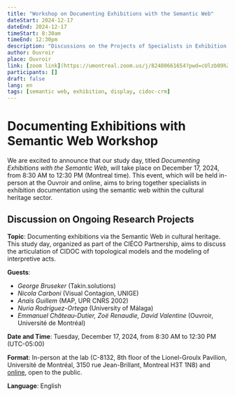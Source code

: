 ```yaml
---
title: "Workshop on Documenting Exhibitions with the Semantic Web"
dateStart: 2024-12-17
dateEnd: 2024-12-17
timeStart: 8:30am
timeEnd: 12:30pm
description: "Discussions on the Projects of Specialists in Exhibition Documentation with the Semantic Web"
author: Ouvroir
place: Ouvroir
link: [zoom link](https://umontreal.zoom.us/j/82480661654?pwd=cUlzb09hZ3lkd2UvcmpPbTdmQkZBQT09)
participants: []
draft: false
lang: en
tags: [semantic web, exhibition, display, cidoc-crm]
---
```


# Documenting Exhibitions with Semantic Web Workshop

We are excited to announce that our study day, titled *Documenting Exhibitions with the Semantic Web*, will take place on December 17, 2024, from 8:30 AM to 12:30 PM (Montreal time). This event, which will be held in-person at the Ouvroir and online, aims to bring together specialists in exhibition documentation using the semantic web within the cultural heritage sector.

## Discussion on Ongoing Research Projects

**Topic**: Documenting exhibitions via the Semantic Web in cultural heritage. This study day, organized as part of the CIÉCO Partnership, aims to discuss the articulation of CIDOC with topological models and the modeling of interpretive acts.

**Guests**:

- *George Bruseker* (Takin.solutions)
- *Nicola Carboni* (Visual Contagion, UNIGE)
- *Anaïs Guillem* (MAP, UPR CNRS 2002)
- *Nuria Rodríguez-Ortega* (University of Málaga)
- *Emmanuel Château-Dutier, Zoë Renaudie, David Valentine* (Ouvroir, Université de Montréal)

**Date and Time**: Tuesday, December 17, 2024, from 8:30 AM to 12:30 PM (UTC-05:00)

**Format**: In-person at the lab (C-8132, 8th floor of the Lionel-Groulx Pavilion, Université de Montréal, 3150 rue Jean-Brillant, Montreal H3T 1N8) and [online](https://umontreal.zoom.us/j/82480661654?pwd=cUlzb09hZ3lkd2UvcmpPbTdmQkZBQT09), open to the public.

**Language**: English
